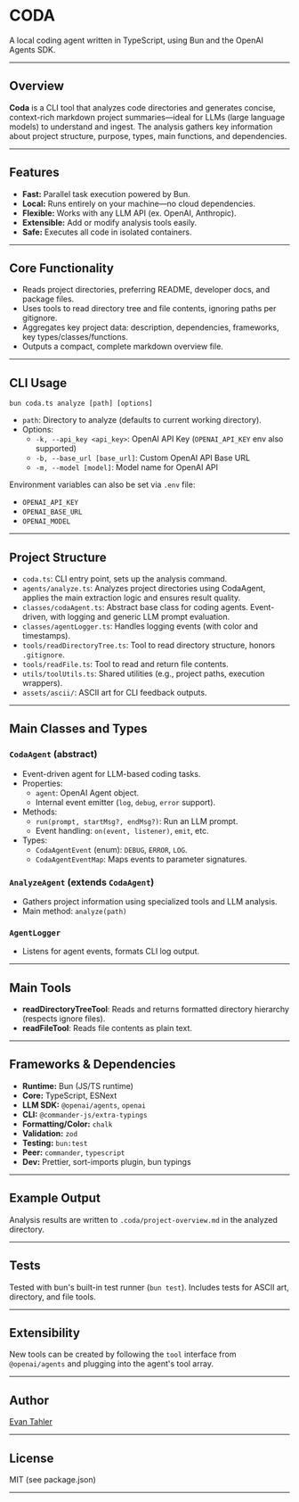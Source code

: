 # CODA

A local coding agent written in TypeScript, using Bun and the OpenAI Agents SDK.

---

## Overview

**Coda** is a CLI tool that analyzes code directories and generates concise, context-rich markdown project summaries—ideal for LLMs (large language models) to understand and ingest. The analysis gathers key information about project structure, purpose, types, main functions, and dependencies.

---

## Features

- **Fast:** Parallel task execution powered by Bun.
- **Local:** Runs entirely on your machine—no cloud dependencies.
- **Flexible:** Works with any LLM API (ex. OpenAI, Anthropic).
- **Extensible:** Add or modify analysis tools easily.
- **Safe:** Executes all code in isolated containers.

---

## Core Functionality

- Reads project directories, preferring README, developer docs, and package files.
- Uses tools to read directory tree and file contents, ignoring paths per gitignore.
- Aggregates key project data: description, dependencies, frameworks, key types/classes/functions.
- Outputs a compact, complete markdown overview file.

---

## CLI Usage

```
bun coda.ts analyze [path] [options]
```
- `path`: Directory to analyze (defaults to current working directory).
- Options:
  - `-k, --api_key <api_key>`: OpenAI API Key (`OPENAI_API_KEY` env also supported)
  - `-b, --base_url [base_url]`: Custom OpenAI API Base URL
  - `-m, --model [model]`: Model name for OpenAI API

Environment variables can also be set via `.env` file:
- `OPENAI_API_KEY`
- `OPENAI_BASE_URL`
- `OPENAI_MODEL`

---

## Project Structure

- `coda.ts`: CLI entry point, sets up the analysis command.
- `agents/analyze.ts`: Analyzes project directories using CodaAgent, applies the main extraction logic and ensures result quality.
- `classes/codaAgent.ts`: Abstract base class for coding agents. Event-driven, with logging and generic LLM prompt evaluation.
- `classes/agentLogger.ts`: Handles logging events (with color and timestamps).
- `tools/readDirectoryTree.ts`: Tool to read directory structure, honors `.gitignore`.
- `tools/readFile.ts`: Tool to read and return file contents.
- `utils/toolUtils.ts`: Shared utilities (e.g., project paths, execution wrappers).
- `assets/ascii/`: ASCII art for CLI feedback outputs.

---

## Main Classes and Types

### `CodaAgent` (abstract)
- Event-driven agent for LLM-based coding tasks.
- Properties:
  - `agent`: OpenAI Agent object.
  - Internal event emitter (`log`, `debug`, `error` support).
- Methods:
  - `run(prompt, startMsg?, endMsg?)`: Run an LLM prompt.
  - Event handling: `on(event, listener)`, `emit`, etc.
- Types:
  - `CodaAgentEvent` (enum): `DEBUG`, `ERROR`, `LOG`.
  - `CodaAgentEventMap`: Maps events to parameter signatures.

### `AnalyzeAgent` (extends `CodaAgent`)
- Gathers project information using specialized tools and LLM analysis.
- Main method: `analyze(path)`

### `AgentLogger`
- Listens for agent events, formats CLI log output.

---

## Main Tools

- **readDirectoryTreeTool**: Reads and returns formatted directory hierarchy (respects ignore files).
- **readFileTool**: Reads file contents as plain text.

---

## Frameworks & Dependencies

- **Runtime:** Bun (JS/TS runtime)
- **Core:** TypeScript, ESNext
- **LLM SDK:** `@openai/agents`, `openai`
- **CLI:** `@commander-js/extra-typings`
- **Formatting/Color:** `chalk`
- **Validation:** `zod`
- **Testing:** `bun:test`
- **Peer:** `commander`, `typescript`
- **Dev:** Prettier, sort-imports plugin, bun typings

---

## Example Output

Analysis results are written to `.coda/project-overview.md` in the analyzed directory.

---

## Tests

Tested with bun's built-in test runner (`bun test`). Includes tests for ASCII art, directory, and file tools.

---

## Extensibility

New tools can be created by following the `tool` interface from `@openai/agents` and plugging into the agent's tool array.

---

## Author

[Evan Tahler](mailto:evan@evantahler.com)

---

## License

MIT (see package.json)

---